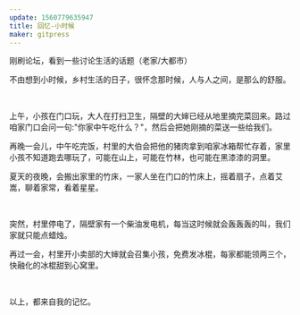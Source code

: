 ```yaml
---
update: 1560779635947
title: 回忆-小时候
maker: gitpress
---
```

<p>刚刷论坛，看到一些讨论生活的话题（老家/大都市）</p>
<p>不由想到小时候，乡村生活的日子，很怀念那时候，人与人之间，是那么的舒服。</p>
<p>&nbsp;</p>
<p>上午，小孩在门口玩，大人在打扫卫生，隔壁的大婶已经从地里摘完菜回来。路过咱家门口会问一句:"你家中午吃什么？"，然后会把她刚摘的菜送一些给我们。</p>
<p>再晚一会儿，中午吃完饭，村里的大伯会把他的猪肉拿到咱家冰箱帮忙存着，家里小孩不知道跑去哪玩了，可能在山上，可能在竹林，也可能在黑漆漆的洞里。</p>
<p>夏天的夜晚，会搬出家里的竹床，一家人坐在门口的竹床上，摇着扇子，点着艾嵩，聊着家常，看着星星。</p>
<p>&nbsp;</p>
<p>突然，村里停电了，隔壁家有一个柴油发电机，每当这时候就会轰轰轰的叫，我们家就只能点蜡烛。</p>
<p>再过一会，村里开小卖部的大婶就会召集小孩，免费发冰棍，每家都能领两三个，快融化的冰棍甜到心窝里。</p>
<p>&nbsp;</p>
<p>以上，都来自我的记忆。</p>
<p>&nbsp;</p>